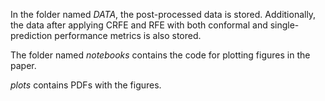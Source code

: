 

In the folder named *DATA*, the post-processed data is stored. Additionally, the data after applying CRFE and RFE with both conformal and single-prediction performance metrics is also stored.

The folder named *notebooks* contains the code for plotting figures in the paper.

*plots* contains PDFs with the figures.
